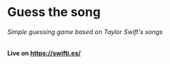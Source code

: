 # Guess the song
###### Simple guessing game based on Taylor Swift's songs
**Live on https://swifti.es/**
